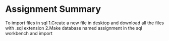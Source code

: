 # Assignment Summary






To import files in sql
1.Create a new file in desktop and download all the files with .sql extension
2.Make database named assignment in the sql workbench and import 


